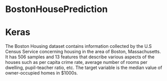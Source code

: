 # BostonHousePrediction
# Keras



The Boston Housing dataset contains information collected by the U.S Census Service concerning housing in the area of Boston, Massachusetts. It has 506 samples and 13 features that describe various aspects of the houses such as per capita crime rate, average number of rooms per dwelling, pupil-teacher ratio, etc. The target variable is the median value of owner-occupied homes in $1000s.
